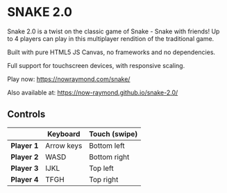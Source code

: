 # SNAKE 2.0
Snake 2.0 is a twist on the classic game of Snake - Snake with friends! Up to 4 players can play in this multiplayer rendition of the traditional game.

Built with pure HTML5 JS Canvas, no frameworks and no dependencies.

Full support for touchscreen devices, with responsive scaling.

Play now: https://nowraymond.com/snake/

Also available at: https://now-raymond.github.io/snake-2.0/

## Controls
|              | Keyboard   | Touch (swipe) |
|--------------|------------|---------------|
| **Player 1** | Arrow keys | Bottom left   |
| **Player 2** | WASD       | Bottom right  |
| **Player 3** | IJKL       | Top left      |
| **Player 4** | TFGH       | Top right     |

